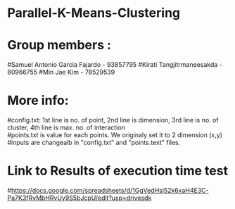 # Parallel-K-Means-Clustering
# Group members  :
  #Samuel Antonio Garcia Fajardo - 93857795
  #Kirati Tangjitrmaneesakda - 80966755
  #Min Jae Kim - 78529539
# More info:
  #config.txt: 1st line is no. of point, 2nd line is dimension, 3rd line is no. of cluster, 4th line is max. no. of interaction
   <br>
  #points.txt is value for each points. We originaly set it to 2 dimension (x,y)
  <br>
  #inputs are changealb in "config.txt" and "points.text" files. 

# Link to Results of execution time test
  #https://docs.google.com/spreadsheets/d/1GgVedHsj52k6xaH4E3C-Pa7K3fRvMbHRvUy9S5bJcpU/edit?usp=drivesdk
